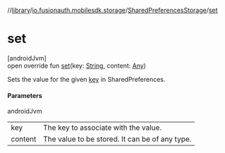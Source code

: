 //[library](../../../index.md)/[io.fusionauth.mobilesdk.storage](../index.md)/[SharedPreferencesStorage](index.md)/[set](set.md)

# set

[androidJvm]\
open override fun [set](set.md)(key: [String](https://kotlinlang.org/api/latest/jvm/stdlib/kotlin/-string/index.html), content: [Any](https://kotlinlang.org/api/latest/jvm/stdlib/kotlin/-any/index.html))

Sets the value for the given [key](set.md) in SharedPreferences.

#### Parameters

androidJvm

| | |
|---|---|
| key | The key to associate with the value. |
| content | The value to be stored. It can be of any type. |
